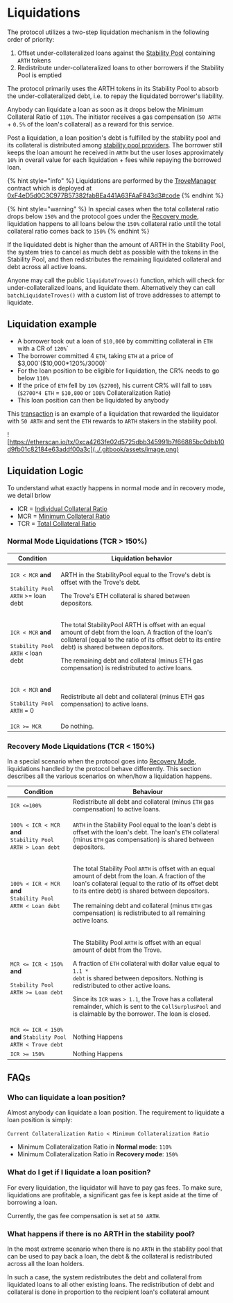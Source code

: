# Liquidations

The protocol utilizes a two-step liquidation mechanism in the following order of priority:

1. Offset under-collateralized loans against the [Stability Pool](stability-pool.md) containing `ARTH` tokens
2. Redistribute under-collateralized loans to other borrowers if the Stability Pool is emptied

The protocol primarily uses the ARTH tokens in its Stability Pool to absorb the under-collateralized debt, i.e. to repay the liquidated borrower's liability.

Anybody can liquidate a loan as soon as it drops below the Minimum Collateral Ratio of `110%`. The initiator receives a gas compensation (`50 ARTH` + `0.5%` of the loan's collateral) as a reward for this service.

Post a liquidation, a loan position's debt is fulfilled by the stability pool and its collateral is distributed among [stability pool providers](stability-pool.md). The borrower still keeps the loan amount he received in `ARTH` but the user loses approximately `10%` in overall value for each liquidation + fees while repaying the borrowed loan.

{% hint style="info" %}
Liquidations are performed by the [TroveManager](https://github.com/MahaDAO/arth-core/blob/main/packages/contracts/contracts/TroveManager.sol) contract which is deployed at [0xF4eD5d0C3C977B57382fabBEa441A63FAaF843d3#code](https://etherscan.io/address/0xF4eD5d0C3C977B57382fabBEa441A63FAaF843d3#code)
{% endhint %}

{% hint style="warning" %}
In special cases when the total collateral ratio drops below `150%` and the protocol goes under the [Recovery mode](recovery-mode.md), liquidation happens to all loans below the `150%` collateral ratio until the total collateral ratio comes back to `150%`
{% endhint %}

If the liquidated debt is higher than the amount of ARTH in the Stability Pool, the system tries to cancel as much debt as possible with the tokens in the Stability Pool, and then redistributes the remaining liquidated collateral and debt across all active loans.

Anyone may call the public `liquidateTroves()` function, which will check for under-collateralized loans, and liquidate them. Alternatively they can call `batchLiquidateTroves()` with a custom list of trove addresses to attempt to liquidate.

## **Liquidation example**&#x20;

* A borrower took out a loan of `$10,000` by committing collateral in `ETH` with a CR of `120%`\`
* The borrower committed 4 `ETH`, taking `ETH` at a price of $3,000`($10,000*120%/3000)`
* For the loan position to be eligible for liquidation, the CR% needs to go below `110%`
* If the price of `ETH` fell by `10%` (`$2700`), his current CR% will fall to `108%` (`$2700*4 ETH` = `$10,800` or `108%` Collateralization Ratio)
* This loan position can then be liquidated by anybody

This [transaction](https://etherscan.io/tx/0xca4263fe02d5725dbb345991b7f66885bc0dbb10d9fb01c82184e63addf00a3c) is an example of a liquidation that rewarded the liquidator with `50 ARTH` and sent the `ETH` rewards to `ARTH` stakers in the stability pool.

![https://etherscan.io/tx/0xca4263fe02d5725dbb345991b7f66885bc0dbb10d9fb01c82184e63addf00a3c](../.gitbook/assets/image.png)

## Liquidation Logic

To understand what exactly happens in normal mode and in recovery mode, we detail brlow&#x20;

* ICR = [Individual Collateral Ratio](borrowing-arth.md#individual-collateral-ratio-icr)
* MCR = [Minimum Collateral Ratio ](borrowing-arth.md#minimum-collateralization-ratio-mcr)
* TCR = [Total Collateral Ratio ](borrowing-arth.md#total-collateral-ratio-tcr)

### Normal Mode Liquidations (TCR > 150%)

| Condition                                                                                                        | Liquidation behavior                                                                                                                                                                                                                                                                                                                  |
| ---------------------------------------------------------------------------------------------------------------- | ------------------------------------------------------------------------------------------------------------------------------------------------------------------------------------------------------------------------------------------------------------------------------------------------------------------------------------- |
| <p><code>ICR &#x3C; MCR</code> <strong>and</strong> </p><p><code>Stability Pool ARTH</code> >= loan debt</p>     | <p>ARTH in the StabilityPool equal to the Trove's debt is offset with the Trove's debt. </p><p></p><p>The Trove's ETH collateral is shared between depositors.</p>                                                                                                                                                                    |
| <p><code>ICR &#x3C; MCR</code> <strong>and</strong> </p><p><code>Stability Pool ARTH</code> &#x3C; loan debt</p> | <p>The total StabilityPool ARTH is offset with an equal amount of debt from the loan. A fraction of the loan's collateral (equal to the ratio of its offset debt to its entire debt) is shared between depositors. </p><p></p><p>The remaining debt and collateral (minus ETH gas compensation) is redistributed to active loans.</p> |
| <p><code>ICR &#x3C; MCR</code> <strong>and</strong> </p><p><code>Stability Pool ARTH</code> = 0</p>              | Redistribute all debt and collateral (minus ETH gas compensation) to active loans.                                                                                                                                                                                                                                                    |
| `ICR >= MCR`                                                                                                     | Do nothing.                                                                                                                                                                                                                                                                                                                           |

### Recovery Mode Liquidations (TCR < 150%)

In a special scenario when the protocol goes into [Recovery Mode](recovery-mode.md), liquidations handled by the protocol behave differently. This section describes all the various scenarios on when/how a liquidation happens.

| Condition                                                                                                                 | Behaviour                                                                                                                                                                                                                                                                                                                                                                                                                                                                                                  |
| ------------------------------------------------------------------------------------------------------------------------- | ---------------------------------------------------------------------------------------------------------------------------------------------------------------------------------------------------------------------------------------------------------------------------------------------------------------------------------------------------------------------------------------------------------------------------------------------------------------------------------------------------------- |
| `ICR <=100%`                                                                                                              | Redistribute all debt and collateral (minus `ETH` gas compensation) to active loans.                                                                                                                                                                                                                                                                                                                                                                                                                       |
| <p><code>100% &#x3C; ICR &#x3C; MCR</code> <strong>and</strong> <br><code>Stability Pool ARTH > Loan debt</code></p>      | `ARTH` in the Stability Pool equal to the loan's debt is offset with the loan's debt. The loan's `ETH` collateral (minus `ETH` gas compensation) is shared between depositors.                                                                                                                                                                                                                                                                                                                             |
| <p><code>100% &#x3C; ICR &#x3C; MCR</code> <strong>and</strong> <br><code>Stability Pool ARTH &#x3C; Loan debt</code></p> | <p>The total Stability Pool <code>ARTH</code> is offset with an equal amount of debt from the loan. A fraction of the loan's collateral (equal to the ratio of its offset debt to its entire debt) is shared between depositors. <br><br>The remaining debt and collateral (minus <code>ETH</code> gas compensation) is redistributed to all remaining active loans.</p>                                                                                                                                   |
| <p><code>MCR &#x3C;= ICR &#x3C; 150%</code> <strong>and</strong> </p><p><code>Stability Pool ARTH >= Loan debt</code></p> | <p>The Stability Pool <code>ARTH</code> is offset with an equal amount of debt from the Trove. </p><p></p><p>A fraction of <code>ETH</code> collateral with dollar value equal to <code>1.1 * debt</code> is shared between depositors. Nothing is redistributed to other active loans. </p><p></p><p>Since its <code>ICR</code> was <code>> 1.1</code>, the Trove has a collateral remainder, which is sent to the <code>CollSurplusPool</code> and is claimable by the borrower. The loan is closed.</p> |
| `MCR <= ICR < 150%` **and** `Stability Pool ARTH < Trove debt`                                                            | Nothing Happens                                                                                                                                                                                                                                                                                                                                                                                                                                                                                            |
| `ICR >= 150%`                                                                                                             | Nothing Happens                                                                                                                                                                                                                                                                                                                                                                                                                                                                                            |

## **FAQs**

### Who can liquidate a loan position?&#x20;

Almost anybody can liquidate a loan position. The requirement to liquidate a loan position is simply:&#x20;

`Current Collateralization Ratio < Minimum Collateralization Ratio`&#x20;

* Minimum Collateralization Ratio in **Normal mode**: `110%`
* Minimum Collateralization Ratio in **Recovery mode**: `150%`

### What do I get if I liquidate a loan position?

For every liquidation, the liquidator will have to pay gas fees. To make sure, liquidations are profitable, a significant gas fee is kept aside at the time of borrowing a loan.&#x20;

Currently, the gas fee compensation is set at `50 ARTH`.

### What happens if there is no ARTH in the stability pool?

In the most extreme scenario when there is no `ARTH` in the stability pool that can be used to pay back a loan, the debt & the collateral is redistributed across all the loan holders.&#x20;

In such a case, the system redistributes the debt and collateral from liquidated loans to all other existing loans. The redistribution of debt and collateral is done in proportion to the recipient loan's collateral amount

